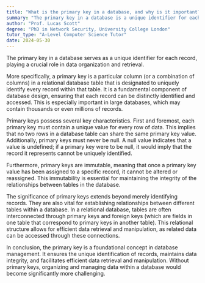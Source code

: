 ```yaml
---
title: "What is the primary key in a database, and why is it important?"
summary: "The primary key in a database is a unique identifier for each record, crucial for data organisation and retrieval."
author: "Prof. Lucas Scott"
degree: "PhD in Network Security, University College London"
tutor_type: "A-Level Computer Science Tutor"
date: 2024-05-30
---
```


The primary key in a database serves as a unique identifier for each record, playing a crucial role in data organization and retrieval.

More specifically, a primary key is a particular column (or a combination of columns) in a relational database table that is designated to uniquely identify every record within that table. It is a fundamental component of database design, ensuring that each record can be distinctly identified and accessed. This is especially important in large databases, which may contain thousands or even millions of records.

Primary keys possess several key characteristics. First and foremost, each primary key must contain a unique value for every row of data. This implies that no two rows in a database table can share the same primary key value. Additionally, primary keys must never be null. A null value indicates that a value is undefined; if a primary key were to be null, it would imply that the record it represents cannot be uniquely identified.

Furthermore, primary keys are immutable, meaning that once a primary key value has been assigned to a specific record, it cannot be altered or reassigned. This immutability is essential for maintaining the integrity of the relationships between tables in the database.

The significance of primary keys extends beyond merely identifying records. They are also vital for establishing relationships between different tables within a database. In a relational database, tables are often interconnected through primary keys and foreign keys (which are fields in one table that correspond to primary keys in another table). This relational structure allows for efficient data retrieval and manipulation, as related data can be accessed through these connections.

In conclusion, the primary key is a foundational concept in database management. It ensures the unique identification of records, maintains data integrity, and facilitates efficient data retrieval and manipulation. Without primary keys, organizing and managing data within a database would become significantly more challenging.
    